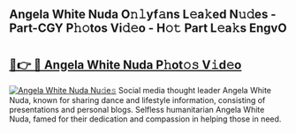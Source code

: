 ## Angela White Nuda O𝚗𝚕yf𝚊ns L𝚎a𝚔ed N𝚞𝚍es - Part-CGY P𝚑𝚘tos Vi𝚍𝚎o - H𝚘𝚝 Part L𝚎a𝚔s EngvO

# <h2><a href="http://kfb2xf.oniu.top/?m=Angela+White+Nuda">🔗👉 🔴 Angela White Nuda P𝚑ot𝚘𝚜 V𝚒d𝚎o</a></h2>

[![Angela White Nuda Nu𝚍e𝚜](https://i.imgur.com/0qMVB7G.gif)](http://kfb2xf.oniu.top/?m=Angela+White+Nuda)
Social media thought leader Angela White Nuda, known for sharing dance and lifestyle information, consisting of presentations and personal blogs. Selfless humanitarian Angela White Nuda, famed for their dedication and compassion in helping those in need.  
